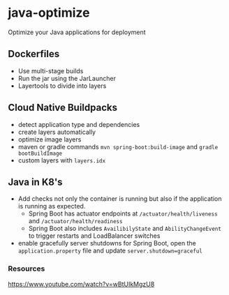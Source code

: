 # java-optimize

Optimize your Java applications for deployment

## Dockerfiles

- Use multi-stage builds
- Run the jar using the JarLauncher
- Layertools to divide into layers

## Cloud Native Buildpacks

- detect application type and dependencies
- create layers automatically
- optimize image layers
- maven or gradle commands `mvn spring-boot:build-image` and `gradle bootBuildImage`
- custom layers with `layers.idx`

## Java in K8's

- Add checks not only the container is running but also if the application is running as expected.
    - Spring Boot has actuator endpoints at `/actuator/health/liveness` and `/actuator/health/readiness`
    - Spring Boot also includes `AvailibilyState` and `AbilityChangeEvent` to trigger restarts and LoadBalancer switches
- enable gracefully server shutdowns for Spring Boot, open the `application.property` file and update `server.shutdown=graceful`

### Resources

https://www.youtube.com/watch?v=wBtUIkMgzU8
